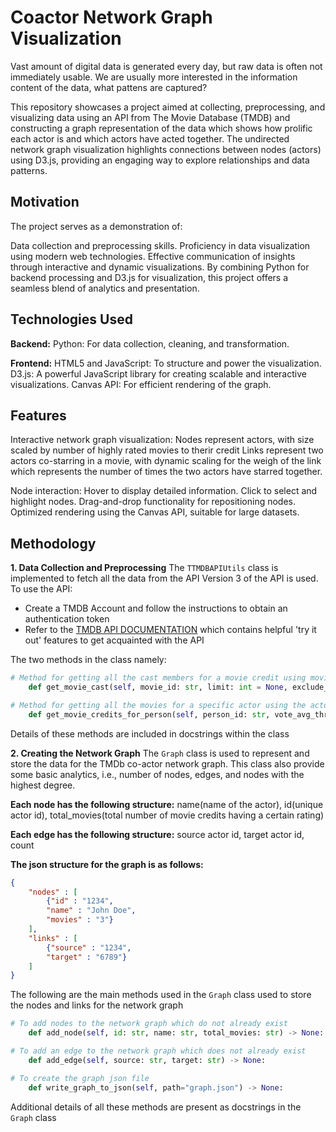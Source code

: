 # Coactor Network Graph Visualization
Vast amount of digital data is generated every day, but raw data is often not immediately usable. We are usually more interested in the information content of the data, what pattens are captured?

This repository showcases a project aimed at collecting, preprocessing, and visualizing data using an API from The Movie Database (TMDB) and constructing a graph representation of the data which shows how prolific each actor is and which actors have acted together. The undirected network graph visualization highlights connections between nodes (actors) using D3.js, providing an engaging way to explore relationships and data patterns.



## Motivation
The project serves as a demonstration of:

Data collection and preprocessing skills.
Proficiency in data visualization using modern web technologies.
Effective communication of insights through interactive and dynamic visualizations.
By combining Python for backend processing and D3.js for visualization, this project offers a seamless blend of analytics and presentation.


## Technologies Used
**Backend:**
Python: For data collection, cleaning, and transformation.

**Frontend:**
HTML5 and JavaScript: To structure and power the visualization.
D3.js: A powerful JavaScript library for creating scalable and interactive visualizations.
Canvas API: For efficient rendering of the graph.

## Features
Interactive network graph visualization:
Nodes represent actors, with size scaled by number of highly rated movies to therir credit
Links represent two actors co-starring in a movie, with dynamic scaling for the weigh of the link which represents the number of times the two actors have starred together.

Node interaction:
Hover to display detailed information.
Click to select and highlight nodes.
Drag-and-drop functionality for repositioning nodes.
Optimized rendering using the Canvas API, suitable for large datasets.

## Methodology
**1. Data Collection and Preprocessing**
The `TTMDBAPIUtils` class is implemented to fetch all the data from the API
Version 3 of the API is used.
To use the API:
- Create a TMDB Account and follow the instructions to obtain an authentication token
- Refer to the [TMDB API DOCUMENTATION](https://developer.themoviedb.org/reference/intro/getting-started) which contains helpful 'try it out' features to get acquainted with the API

The two methods in the class namely:
```python
# Method for getting all the cast members for a movie credit using movie credit_id
    def get_movie_cast(self, movie_id: str, limit: int = None, exclude_ids: list = None) -> list:

# Method for getting all the movies for a specific actor using the actor_id
    def get_movie_credits_for_person(self, person_id: str, vote_avg_threshold: float = None) -> list:
```
Details of these methods are included in docstrings within the class

**2. Creating the Network Graph**
The `Graph` class  is used to represent and store the data for the TMDb co-actor network graph.  This class
also provide some basic analytics, i.e., number of nodes, edges, and nodes with the highest degree.

**Each node has the following structure:**
name(name of the actor), id(unique actor id), total_movies(total number of movie credits having a certain rating)

**Each edge has the following structure:**
source actor id, target actor id, count

**The json structure for the graph is as follows:**
```json
{
    "nodes" : [
        {"id" : "1234",
        "name" : "John Doe",
        "movies" : "3"}
    ],
    "links" : [
        {"source" : "1234",
        "target" : "6789"} 
    ]
}
```


The following are the main methods used in the `Graph` class used to store the nodes and links for the network graph

```python
# To add nodes to the network graph which do not already exist
    def add_node(self, id: str, name: str, total_movies: str) -> None:

# To add an edge to the network graph which does not already exist
    def add_edge(self, source: str, target: str) -> None:

# To create the graph json file
    def write_graph_to_json(self, path="graph.json") -> None:
```
Additional details of all these methods are present as docstrings in the `Graph` class




